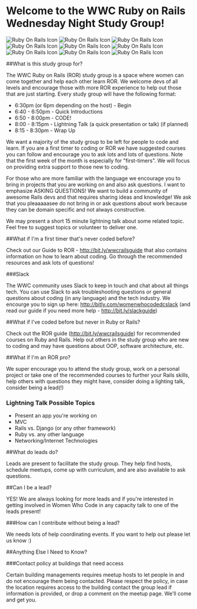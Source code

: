 # Welcome to the WWC Ruby on Rails Wednesday Night Study Group!

![Ruby On Rails Icon](http://files.softicons.com/download/application-icons/ruby-programming-icons-by-ahmad-galal/png/48/RubyOnRails.png)
![Ruby On Rails Icon](http://files.softicons.com/download/application-icons/ruby-programming-icons-by-ahmad-galal/png/48/RubyOnRails.png)
![Ruby On Rails Icon](http://files.softicons.com/download/application-icons/ruby-programming-icons-by-ahmad-galal/png/48/RubyOnRails.png)
![Ruby On Rails Icon](http://files.softicons.com/download/application-icons/ruby-programming-icons-by-ahmad-galal/png/48/RubyOnRails.png)
![Ruby On Rails Icon](http://files.softicons.com/download/application-icons/ruby-programming-icons-by-ahmad-galal/png/48/RubyOnRails.png)
![Ruby On Rails Icon](http://files.softicons.com/download/application-icons/ruby-programming-icons-by-ahmad-galal/png/48/RubyOnRails.png)
![Ruby On Rails Icon](http://files.softicons.com/download/application-icons/ruby-programming-icons-by-ahmad-galal/png/48/RubyOnRails.png)
![Ruby On Rails Icon](http://files.softicons.com/download/application-icons/ruby-programming-icons-by-ahmad-galal/png/48/RubyOnRails.png)
![Ruby On Rails Icon](http://files.softicons.com/download/application-icons/ruby-programming-icons-by-ahmad-galal/png/48/RubyOnRails.png)

##What is this study group for?

The WWC Ruby on Rails (ROR) study group is a space where women can come together and help each other learn ROR. We welcome devs of all levels and encourage those with more ROR experience to help out those that are just starting. Every study group will have the following format:

* 6:30pm (or 6pm depending on the host) - Begin
* 6:40 - 6:50pm - Quick Introductions 
* 6:50 - 8:00pm - CODE!
* 8:00 - 8:15pm - Lightning Talk (a quick presentation or talk) (if planned)
* 8:15 - 8:30pm - Wrap Up 

We want a majority of the study group to be left for people to code and learn. If you are a first timer to coding or ROR we have suggested courses you can follow and encourage you to ask lots and lots of questions. Note that the first week of the month is especially for "first-timers". We will focus on providing extra support to those new to coding. 

For those who are more familiar with the language we encourage you to bring in projects that you are working on and also ask questions. I want to emphasize ASKING QUESTIONS! We want to build a community of awesome Rails devs and that requires sharing ideas and knowledge! We ask that you pleaaaaasee do not bring in or ask questions about work because they can be domain specific and not always constructive. 

We may present a short 15 minute lightning talk about some related topic. Feel free to suggest topics or volunteer to deliver one.

##What if I'm a first timer that's never coded before?

Check out our Guide to ROR - http://bit.ly/wwcrailsguide that also contains information on how to learn about coding. Go through the recommended resources and ask lots of questions!

###Slack

The WWC community uses Slack to keep in touch and chat about all things tech. You can use Slack to ask troubleshooting questions or general questions about coding (in any language) and the tech industry. We encourge you to sign up here:  http://bitly.com/womenwhocodedcslack (and read our guide if you need more help - http://bit.ly/slackguide)

##What if I've coded before but never in Ruby or Rails?

Check out the ROR guide (http://bit.ly/wwcrailsguide) for recommended courses on Ruby and Rails. Help out others in the study group who are new to coding and may have questions about OOP, software architecture, etc. 

##What if I'm an ROR pro?

We super encourage you to attend the study group, work on a personal project or take one of the recommended courses to further your Rails skills, help others with questions they might have, consider doing a lighting talk, consider being a lead(!)

### Lightning Talk Possible Topics

* Present an app you're working on
* MVC
* Rails vs. Django (or any other framework)
* Ruby vs. any other language
* Networking/Internet Technologies

##What do leads do?

Leads are present to facilitate the study group. They help find hosts, schedule meetups, come up with curriculum, and are also available to ask questions.

##Can I be a lead?

YES! We are always looking for more leads and if you're interested in getting involved in Women Who Code in any capacity talk to one of the leads present!

###How can I contribute without being a lead?

We needs lots of help coordinating events. If you want to help out please let us know :)

##Anything Else I Need to Know?

###Contact policy at buildings that need access 

Certain building managements requires meetup hosts to let people in and do not encourage them being contacted. Please respect the policy, in case the location requires access to the building contact the group lead if information is provided, or drop a comment on the meetup page. We'll come and get you. 

